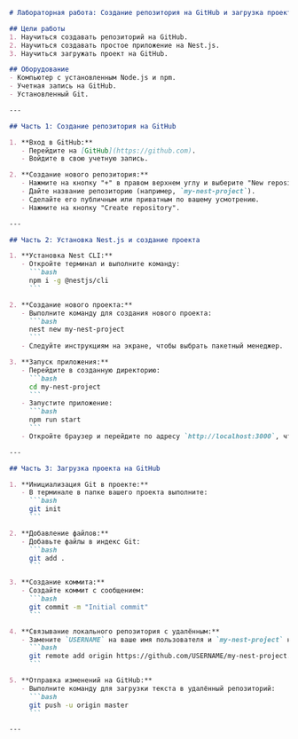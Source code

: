 ```markdown
# Лабораторная работа: Создание репозитория на GitHub и загрузка проекта на Nest.js

## Цели работы
1. Научиться создавать репозиторий на GitHub.
2. Научиться создавать простое приложение на Nest.js.
3. Научиться загружать проект на GitHub.

## Оборудование
- Компьютер с установленным Node.js и npm.
- Учетная запись на GitHub.
- Установленный Git.

---

## Часть 1: Создание репозитория на GitHub

1. **Вход в GitHub:**
   - Перейдите на [GitHub](https://github.com).
   - Войдите в свою учетную запись.

2. **Создание нового репозитория:**
   - Нажмите на кнопку "+" в правом верхнем углу и выберите "New repository".
   - Дайте название репозиторию (например, `my-nest-project`).
   - Сделайте его публичным или приватным по вашему усмотрению.
   - Нажмите на кнопку "Create repository".

---

## Часть 2: Установка Nest.js и создание проекта

1. **Установка Nest CLI:**
   - Откройте терминал и выполните команду:
     ```bash
     npm i -g @nestjs/cli
     ```

2. **Создание нового проекта:**
   - Выполните команду для создания нового проекта:
     ```bash
     nest new my-nest-project
     ```
   - Следуйте инструкциям на экране, чтобы выбрать пакетный менеджер.

3. **Запуск приложения:**
   - Перейдите в созданную директорию:
     ```bash
     cd my-nest-project
     ```
   - Запустите приложение:
     ```bash
     npm run start
     ```
   - Откройте браузер и перейдите по адресу `http://localhost:3000`, чтобы убедиться, что приложение работает.

---

## Часть 3: Загрузка проекта на GitHub

1. **Инициализация Git в проекте:**
   - В терминале в папке вашего проекта выполните:
     ```bash
     git init
     ```

2. **Добавление файлов:**
   - Добавьте файлы в индекс Git:
     ```bash
     git add .
     ```

3. **Создание коммита:**
   - Создайте коммит с сообщением:
     ```bash
     git commit -m "Initial commit"
     ```

4. **Связывание локального репозитория с удалённым:**
   - Замените `USERNAME` на ваше имя пользователя и `my-nest-project` на имя вашего репозитория:
     ```bash
     git remote add origin https://github.com/USERNAME/my-nest-project.git
     ```

5. **Отправка изменений на GitHub:**
   - Выполните команду для загрузки текста в удалённый репозиторий:
     ```bash
     git push -u origin master
     ```

---


```
